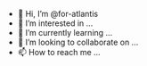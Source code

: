 - 👋 Hi, I’m @for-atlantis
- 👀 I’m interested in ...
- 🌱 I’m currently learning ...
- 💞️ I’m looking to collaborate on ...
- 📫 How to reach me ...

<!---
for-atlantis/for-atlantis is a ✨ special ✨ repository because its `README.md` (this file) appears on your GitHub profile.
You can click the Preview link to take a look at your changes.
--->
